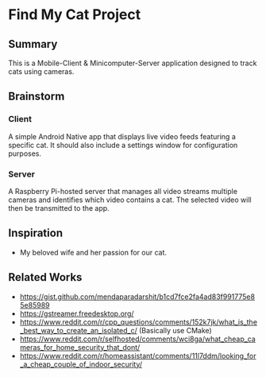 # Find My Cat Project

## Summary

This is a Mobile-Client & Minicomputer-Server application designed to track cats using cameras.

## Brainstorm

### Client

A simple Android Native app that displays live video feeds featuring a specific cat.
It should also include a settings window for configuration purposes.

### Server

A Raspberry Pi-hosted server that manages all video streams multiple cameras and identifies which video contains a cat. 
The selected video will then be transmitted to the app.

## Inspiration

- My beloved wife and her passion for our cat.

## Related Works

- https://gist.github.com/mendaparadarshit/b1cd7fce2fa4ad83f991775e85e85989
- https://gstreamer.freedesktop.org/
- https://www.reddit.com/r/cpp_questions/comments/152k7jk/what_is_the_best_way_to_create_an_isolated_c/ (Basically use CMake)
- https://www.reddit.com/r/selfhosted/comments/wci8ga/what_cheap_cameras_for_home_security_that_dont/
- https://www.reddit.com/r/homeassistant/comments/11l7ddm/looking_for_a_cheap_couple_of_indoor_security/